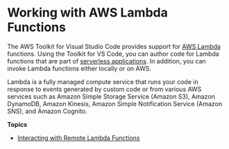 # Working with AWS Lambda Functions<a name="building-lambda"></a>

The AWS Toolkit for Visual Studio Code provides support for [AWS Lambda](https://aws.amazon.com/lambda/) functions\. Using the Toolkit for VS Code, you can author code for Lambda functions that are part of [serverless applications](https://aws.amazon.com/serverless/)\. In addition, you can invoke Lambda functions either locally or on AWS\.

Lambda is a fully managed compute service that runs your code in response to events generated by custom code or from various AWS services such as Amazon Simple Storage Service \(Amazon S3\), Amazon DynamoDB, Amazon Kinesis, Amazon Simple Notification Service \(Amazon SNS\), and Amazon Cognito\.

**Topics**
+ [Interacting with Remote Lambda Functions](remote-lambda.md)